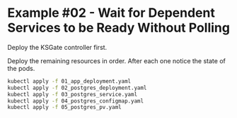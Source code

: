 # Example #02 - Wait for Dependent Services to be Ready Without Polling

Deploy the KSGate controller first.

Deploy the remaining resources in order. After each one notice the state of the pods.

```sh
kubectl apply -f 01_app_deployment.yaml
kubectl apply -f 02_postgres_deployment.yaml
kubectl apply -f 03_postgres_service.yaml
kubectl apply -f 04_postgres_configmap.yaml
kubectl apply -f 05_postgres_pv.yaml
```